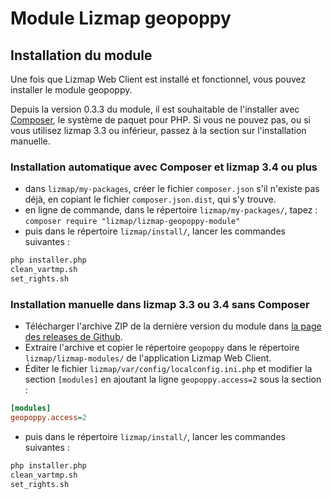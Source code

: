 # Module Lizmap geopoppy

## Installation du module

Une fois que Lizmap Web Client est installé et fonctionnel, vous pouvez installer le module geopoppy.

Depuis la version 0.3.3 du module, il est souhaitable de l'installer avec [Composer](https://getcomposer.org),
le système de paquet pour PHP. Si vous ne pouvez pas, ou si vous utilisez
lizmap 3.3 ou inférieur, passez à la section sur l'installation manuelle.

### Installation automatique avec Composer et lizmap 3.4 ou plus

* dans `lizmap/my-packages`, créer le fichier `composer.json` s'il n'existe pas
  déjà, en copiant le fichier `composer.json.dist`, qui s'y trouve.
* en ligne de commande, dans le répertoire `lizmap/my-packages/`, tapez :
  `composer require "lizmap/lizmap-geopoppy-module"`
* puis dans le répertoire `lizmap/install/`, lancer les commandes suivantes :

```bash
php installer.php
clean_vartmp.sh
set_rights.sh
```

### Installation manuelle dans lizmap 3.3 ou 3.4 sans Composer

* Télécharger l'archive ZIP de la dernière version du module dans [la page des releases de Github](https://github.com/3liz/lizmap-geopoppy-module/releases).
* Extraire l'archive et copier le répertoire `geopoppy` dans le répertoire `lizmap/lizmap-modules/` de l'application Lizmap Web Client.
* Éditer le fichier `lizmap/var/config/localconfig.ini.php` et modifier la section `[modules]` en ajoutant la ligne `geopoppy.access=2` sous la section :

```ini
[modules]
geopoppy.access=2
```

* puis dans le répertoire `lizmap/install/`, lancer les commandes suivantes :

```bash
php installer.php
clean_vartmp.sh
set_rights.sh
```
